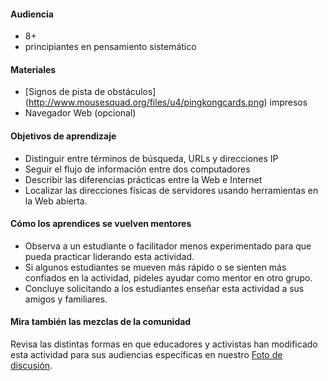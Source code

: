 #### Audiencia

* 8+
* principiantes en pensamiento sistemático

#### Materiales

* [Signos de pista de obstáculos] (http://www.mousesquad.org/files/u4/pingkongcards.png) impresos
* Navegador Web (opcional)


#### Objetivos de aprendizaje

* Distinguir entre términos de búsqueda, URLs y direcciones IP
* Seguir el flujo de información entre dos computadores
* Describir las diferencias prácticas entre la Web e Internet
* Localizar las direcciones físicas de servidores usando herramientas en la Web abierta.

#### Cómo los aprendices se vuelven mentores

* Observa a un estudiante o facilitador menos experimentado para que pueda practicar liderando esta actividad.
* Si algunos estudiantes se mueven más rápido o se sienten más confiados en la actividad, pídeles ayudar como mentor en otro grupo.
* Concluye solicitando a los estudiantes enseñar esta actividad a sus amigos y familiares.

#### Mira también las mezclas de la comunidad

Revisa las distintas formas en que educadores y activistas han modificado esta actividad para sus audiencias específicas en nuestro [Foto de discusión](https://discourse.webmaker.org/c/curriculum).